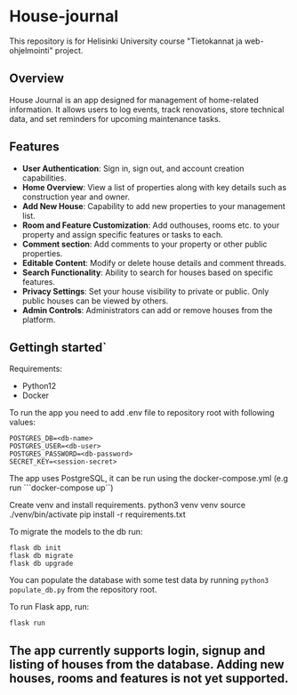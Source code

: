# House-journal
This repository is for Helisinki University course "Tietokannat ja web-ohjelmointi" project.

## Overview
House Journal is an app designed for management of home-related information. It allows users to log events, track renovations, store technical data, and set reminders for upcoming maintenance tasks.

## Features

- **User Authentication**: Sign in, sign out, and account creation capabilities.
- **Home Overview**: View a list of properties along with key details such as construction year and owner.
- **Add New House**: Capability to add new properties to your management list.
- **Room and Feature Customization**: Add outhouses, rooms etc. to your property and assign specific features or tasks to each.
- **Comment section**: Add comments to your property or other public properties.
- **Editable Content**: Modify or delete house details and comment threads.
- **Search Functionality**: Ability to search for houses based on specific features.
- **Privacy Settings**: Set your house visibility to private or public. Only public houses can be viewed by others.
- **Admin Controls**: Administrators can add or remove houses from the platform.


## Gettingh started`
Requirements:
- Python12
- Docker

To run the app you need to add .env file to repository root with following values:
```
POSTGRES_DB=<db-name>
POSTGRES_USER=<db-user>
POSTGRES_PASSWORD=<db-password>
SECRET_KEY=<session-secret>
```

The app uses PostgreSQL, it can be run using the docker-compose.yml (e.g run ```docker-compose up``)

Create venv and install requirements. 
python3 venv venv 
source ./venv/bin/activate
pip install -r requirements.txt

To migrate the models to the db run:
```
flask db init
flask db migrate
flask db upgrade

```
You can populate the database with some test data by running ```python3 populate_db.py``` from the repository root.

To run Flask app, run:
```
flask run
```

## The app currently supports login, signup and listing of houses from the database. Adding new houses, rooms and features is not yet supported.